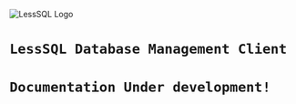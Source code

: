 ![LessSQL Logo](LessSQL.ico) 
  
# **```LessSQL Database Management Client```**

# **`Documentation Under development!`**

